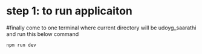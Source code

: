 # step 1: to run applicaiton

#finally come to one terminal where current directory will be udoyg_saarathi and run this below command
```
npm run dev
```
